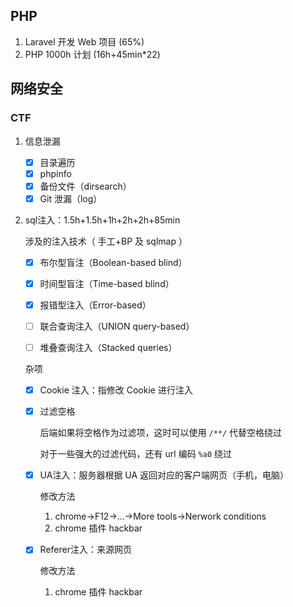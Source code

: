 ## PHP

1. Laravel 开发 Web 项目 (65%)
2. PHP 1000h 计划 (16h+45min*22)

## 网络安全

### CTF

1. 信息泄漏

    - [x] 目录遍历
    - [x] phpinfo
    - [x] 备份文件（dirsearch）
    - [x] Git 泄漏（log）

2. sql注入：1.5h+1.5h+1h+2h+2h+85min

    涉及的注入技术（ 手工+BP 及 sqlmap ）

    - [x] 布尔型盲注（Boolean-based blind）

    - [x] 时间型盲注（Time-based blind）

    - [x] 报错型注入（Error-based）

    - [ ] 联合查询注入（UNION query-based）

    - [ ] 堆叠查询注入（Stacked queries）

    杂项

    - [x] Cookie 注入：指修改 Cookie 进行注入

    - [x] 过滤空格

        后端如果将空格作为过滤项，这时可以使用 `/**/` 代替空格绕过

        对于一些强大的过滤代码，还有 url 编码 `%a0` 绕过

    - [x] UA注入：服务器根据 UA 返回对应的客户端网页（手机，电脑）

        修改方法

        1. chrome->F12->...->More tools->Nerwork conditions
        2. chrome 插件 hackbar

    - [x] Referer注入：来源网页

        修改方法

        1. chrome 插件 hackbar

